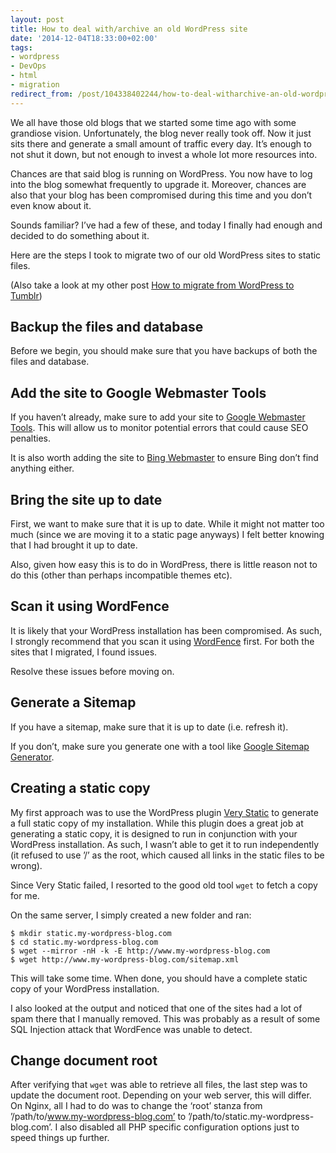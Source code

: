 ```yaml
---
layout: post
title: How to deal with/archive an old WordPress site
date: '2014-12-04T18:33:00+02:00'
tags:
- wordpress
- DevOps
- html
- migration
redirect_from: /post/104338402244/how-to-deal-witharchive-an-old-wordpress-site
---
```

We all have those old blogs that we started some time ago with some grandiose vision. Unfortunately, the blog never really took off. Now it just sits there and generate a small amount of traffic every day. It’s enough to not shut it down, but not enough to invest a whole lot more resources into.

Chances are that said blog is running on WordPress. You now have to log into the blog somewhat frequently to upgrade it. Moreover, chances are also that your blog has been compromised during this time and you don’t even know about it.

Sounds familiar? I’ve had a few of these, and today I finally had enough and decided to do something about it.

Here are the steps I took to migrate two of our old WordPress sites to static files.

(Also take a look at my other post [How to migrate from WordPress to Tumblr](/2014/07/24/how-to-migrate-from-wordpress-to-tumblr.html))

Backup the files and database
-----------------------------

Before we begin, you should make sure that you have backups of both the files and database.

Add the site to Google Webmaster Tools
--------------------------------------

If you haven’t already, make sure to add your site to [Google Webmaster Tools](https://www.google.com/webmasters/). This will allow us to monitor potential errors that could cause SEO penalties.

It is also worth adding the site to [Bing Webmaster](https://www.bing.com/webmaster) to ensure Bing don’t find anything either.

Bring the site up to date
-------------------------

First, we want to make sure that it is up to date. While it might not matter too much (since we are moving it to a static page anyways) I felt better knowing that I had brought it up to date.

Also, given how easy this is to do in WordPress, there is little reason not to do this (other than perhaps incompatible themes etc).

Scan it using WordFence
-----------------------

It is likely that your WordPress installation has been compromised. As such, I strongly recommend that you scan it using [WordFence](https://wordpress.org/plugins/wordfence/) first. For both the sites that I migrated, I found issues.

Resolve these issues before moving on.

Generate a Sitemap
------------------

If you have a sitemap, make sure that it is up to date (i.e. refresh it).

If you don’t, make sure you generate one with a tool like [Google Sitemap Generator](https://wordpress.org/plugins/google-sitemap-generator/).

Creating a static copy
----------------------

My first approach was to use the WordPress plugin [Very Static](https://wordpress.org/plugins/really-static/) to generate a full static copy of my installation. While this plugin does a great job at generating a static copy, it is designed to run in conjunction with your WordPress installation. As such, I wasn’t able to get it to run independently (it refused to use ’/’ as the root, which caused all links in the static files to be wrong).

Since Very Static failed, I resorted to the good old tool `wget` to fetch a copy for me.

On the same server, I simply created a new folder and ran:

    $ mkdir static.my-wordpress-blog.com
    $ cd static.my-wordpress-blog.com
    $ wget --mirror -nH -k -E http://www.my-wordpress-blog.com
    $ wget http://www.my-wordpress-blog.com/sitemap.xml
    

This will take some time. When done, you should have a complete static copy of your WordPress installation.

I also looked at the output and noticed that one of the sites had a lot of spam there that I manually removed. This was probably as a result of some SQL Injection attack that WordFence was unable to detect.

Change document root
--------------------

After verifying that `wget` was able to retrieve all files, the last step was to update the document root. Depending on your web server, this will differ. On Nginx, all I had to do was to change the ‘root’ stanza from ’/path/to/www.my-wordpress-blog.com’ to ’/path/to/static.my-wordpress-blog.com’. I also disabled all PHP specific configuration options just to speed things up further.
